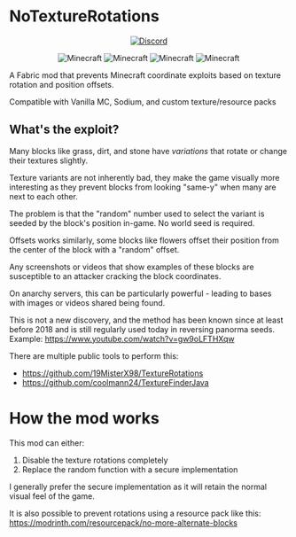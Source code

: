 # NoTextureRotations

<p align="center">
  <a href="https://discord.gg/nJZrSaRKtb">
  <img alt="Discord" src="https://dcbadge.vercel.app/api/server/nJZrSaRKtb">
  </a>
</p>

<p align="center">
  <img src="https://img.shields.io/badge/MC-1.20.6-brightgreen.svg" alt="Minecraft"/>
  <img src="https://img.shields.io/badge/MC-1.20.4-brightgreen.svg" alt="Minecraft"/>
  <img src="https://img.shields.io/badge/MC-1.20.2-brightgreen.svg" alt="Minecraft"/>
  <img src="https://img.shields.io/badge/MC-1.20.1-brightgreen.svg" alt="Minecraft"/>
</p>


A Fabric mod that prevents Minecraft coordinate exploits based on texture rotation and position offsets.

Compatible with Vanilla MC, Sodium, and custom texture/resource packs

## What's the exploit?

Many blocks like grass, dirt, and stone have *variations* that rotate or change their textures slightly.

Texture variants are not inherently bad, they make the game visually more interesting as they prevent blocks from looking "same-y" when many are next to each other.

The problem is that the "random" number used to select the variant is seeded by the block's position in-game. No world seed is required.

Offsets works similarly, some blocks like flowers offset their position from the center of the block with a "random" offset.

Any screenshots or videos that show examples of these blocks are susceptible to an attacker cracking the block coordinates.

On anarchy servers, this can be particularly powerful - leading to bases with images or videos shared being found.

This is not a new discovery, and the method has been known since at least before 2018 and is still regularly used today
in reversing panorma seeds. Example: https://www.youtube.com/watch?v=gw9oLFTHXqw 

There are multiple public tools to perform this:
 * https://github.com/19MisterX98/TextureRotations
 * https://github.com/coolmann24/TextureFinderJava

# How the mod works

This mod can either:
1. Disable the texture rotations completely
2. Replace the random function with a secure implementation

I generally prefer the secure implementation as it will retain the normal visual feel of the game. 

It is also possible to prevent rotations using a resource pack like this: https://modrinth.com/resourcepack/no-more-alternate-blocks

